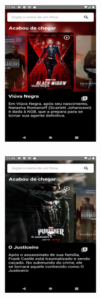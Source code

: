 <br />
<p align="center">
  <img src="https://github.com/gustavoluisti/app-slide-react-native/blob/master/imgs/2.png" alt="SignIn" width="300" height="450">

</p>

<br />
<p align="center">
  <img src="https://github.com/gustavoluisti/app-slide-react-native/blob/master/imgs/1.png" alt="SignUp" width="300" height="450">

</p>
